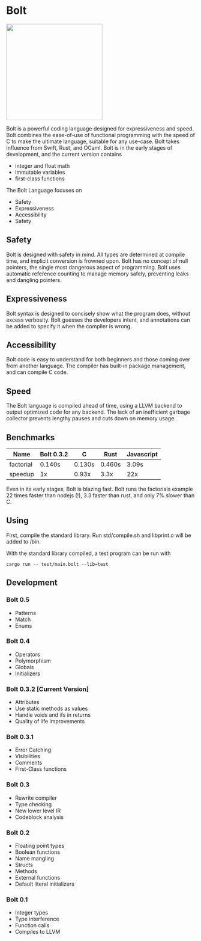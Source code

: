 # Bolt

<img src="https://github.com/pallyj/boltcc/blob/main/assets/logo.svg?raw=true" width="256" height="256"/>

Bolt is a powerful coding language designed for expressiveness and speed. Bolt combines the ease-of-use of functional programming with the speed of C to make the ultimate language, suitable for any use-case. Bolt takes influence from Swift, Rust, and OCaml. Bolt is in the early stages of development, and the current version contains

- integer and float math
- immutable variables
- first-class functions

The Bolt Language focuses on

- Safety
- Expressiveness
- Accessibility
- Safety

## Safety

Bolt is designed with safety in mind. All types are determined at compile time, and implicit conversion is frowned upon. Bolt has no concept of null pointers, the single most dangerous aspect of programming. Bolt uses automatic reference counting to manage memory safely, preventing leaks and dangling pointers.
## Expressiveness

Bolt syntax is designed to concisely show what the program does, without excess verbosity. Bolt guesses the developers intent, and annotations can be added to specify it when the compiler is wrong.

## Accessibility

Bolt code is easy to understand for both beginners and those coming over from another language. The compiler has built-in package management, and can compile C code.

## Speed

The Bolt language is compiled ahead of time, using a LLVM backend to output optimized code for any backend. The lack of an inefficient garbage collector prevents lengthy pauses and cuts down on memory usage.

## Benchmarks

| Name      | Bolt 0.3.2 | C      | Rust   | Javascript |
|-----------|------------|--------|--------|------------|
| factorial | 0.140s     | 0.130s | 0.460s | 3.09s		|
| speedup   | 1x		 | 0.93x  | 3.3x   | 22x		|

Even in its early stages, Bolt is blazing fast. Bolt runs the factorials example 22 times faster than nodejs (!), 3.3 faster than rust, and only 7% slower than C.  

## Using

First, compile the standard library. Run std/compile.sh and libprint.o will be added to /bin.

With the standard library compiled, a test program can be run with

```
cargo run -- test/main.bolt --lib=test
```

## Development

### Bolt 0.5

- Patterns
- Match
- Enums

### Bolt 0.4

- Operators
- Polymorphism
- Globals
- Initializers

### Bolt 0.3.2 [Current Version]

- Attributes
- Use static methods as values
- Handle voids and ifs in returns
- Quality of life improvements

### Bolt 0.3.1

- Error Catching
- Visibilities
- Comments
- First-Class functions

### Bolt 0.3

- Rewrite compiler
- Type checking
- New lower level IR
- Codeblock analysis

### Bolt 0.2

- Floating point types
- Boolean functions
- Name mangling
- Structs
- Methods
- External functions
- Default literal initializers

### Bolt 0.1

- Integer types
- Type interference
- Function calls
- Compiles to LLVM